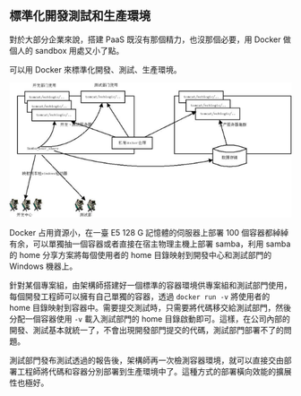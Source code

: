 ## 標準化開發測試和生產環境
對於大部分企業來說，搭建 PaaS 既沒有那個精力，也沒那個必要，用 Docker 做個人的 sandbox 用處又小了點。

可以用 Docker 來標準化開發、測試、生產環境。


![企業應用結構](../_images/enterprise_usage.png)


Docker 占用資源小，在一臺 E5 128 G 記憶體的伺服器上部署 100 個容器都綽綽有余，可以單獨抽一個容器或者直接在宿主物理主機上部署 samba，利用 samba 的 home 分享方案將每個使用者的 home 目錄映射到開發中心和測試部門的 Windows 機器上。

針對某個專案組，由架構師搭建好一個標準的容器環境供專案組和測試部門使用，每個開發工程師可以擁有自己單獨的容器，透過 `docker run -v` 將使用者的 home 目錄映射到容器中。需要提交測試時，只需要將代碼移交給測試部門，然後分配一個容器使用 `-v` 載入測試部門的 home 目錄啟動即可。這樣，在公司內部的開發、測試基本就統一了，不會出現開發部門提交的代碼，測試部門部署不了的問題。

測試部門發布測試透過的報告後，架構師再一次檢測容器環境，就可以直接交由部署工程師將代碼和容器分別部署到生產環境中了。這種方式的部署橫向效能的擴展性也極好。

